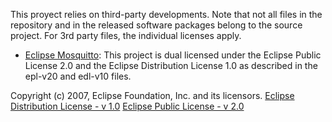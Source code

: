 This proyect relies on third-party developments. Note that not all files in the repository and in the released
software packages belong to the source project. For 3rd party files, the individual licenses apply.

- [Eclipse Mosquitto](https://github.com/eclipse/mosquitto):
This project is dual licensed under the Eclipse Public License 2.0 and the
Eclipse Distribution License 1.0 as described in the epl-v20 and edl-v10 files.

Copyright (c) 2007, Eclipse Foundation, Inc. and its licensors.
[Eclipse Distribution License - v 1.0](https://www.eclipse.org/org/documents/epl-v10.php)
[Eclipse Public License - v 2.0](https://www.eclipse.org/legal/epl-2.0/)
